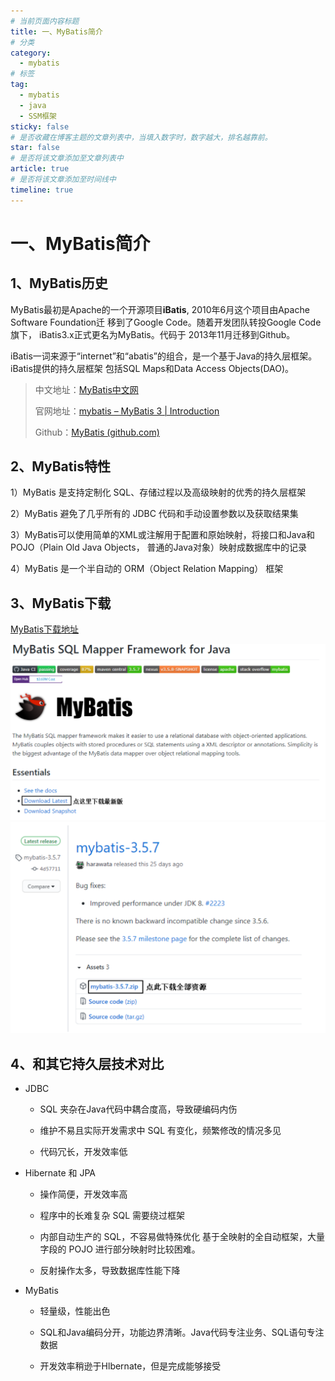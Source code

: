 ```yaml
---
# 当前页面内容标题
title: 一、MyBatis简介
# 分类
category:
  - mybatis
# 标签
tag: 
  - mybatis
  - java
  - SSM框架
sticky: false
# 是否收藏在博客主题的文章列表中，当填入数字时，数字越大，排名越靠前。
star: false
# 是否将该文章添加至文章列表中
article: true
# 是否将该文章添加至时间线中
timeline: true
---
```


# 一、MyBatis简介

## 1、MyBatis历史

MyBatis最初是Apache的一个开源项目**iBatis**, 2010年6月这个项目由Apache Software Foundation迁 移到了Google Code。随着开发团队转投Google Code旗下， iBatis3.x正式更名为MyBatis。代码于 2013年11月迁移到Github。

iBatis一词来源于“internet”和“abatis”的组合，是一个基于Java的持久层框架。 iBatis提供的持久层框架 包括SQL Maps和Data Access Objects(DAO)。

> 中文地址：[MyBatis中文网](https://mybatis.net.cn/)
>
> 官网地址：[mybatis – MyBatis 3 | Introduction](https://mybatis.org/mybatis-3/)
>
> Github：[MyBatis (github.com)](https://github.com/mybatis)

## 2、MyBatis特性

1）MyBatis 是支持定制化 SQL、存储过程以及高级映射的优秀的持久层框架

2）MyBatis 避免了几乎所有的 JDBC 代码和手动设置参数以及获取结果集

3）MyBatis可以使用简单的XML或注解用于配置和原始映射，将接口和Java和POJO（Plain Old Java Objects， 普通的Java对象）映射成数据库中的记录

4）MyBatis 是一个半自动的 ORM（Object Relation Mapping） 框架

## 3、MyBatis下载

[MyBatis下载地址](https://github.com/mybatis/mybatis-3)

![](./images/1646059293014-537abac6-8ca3-47ed-ad7a-5d798c4f6f7f.png)![](./images/1646059307946-143e75c9-6810-4ca9-8f4a-783ff9dc4c89.png)

## 4、和其它持久层技术对比

- JDBC

  - SQL 夹杂在Java代码中耦合度高，导致硬编码内伤

  - 维护不易且实际开发需求中 SQL 有变化，频繁修改的情况多见

  - 代码冗长，开发效率低

- Hibernate 和 JPA

  - 操作简便，开发效率高

  - 程序中的长难复杂 SQL 需要绕过框架

  - 内部自动生产的 SQL，不容易做特殊优化 基于全映射的全自动框架，大量字段的 POJO 进行部分映射时比较困难。

  - 反射操作太多，导致数据库性能下降

- MyBatis

  - 轻量级，性能出色

  - SQL和Java编码分开，功能边界清晰。Java代码专注业务、SQL语句专注数据

  - 开发效率稍逊于Hlbernate，但是完成能够接受